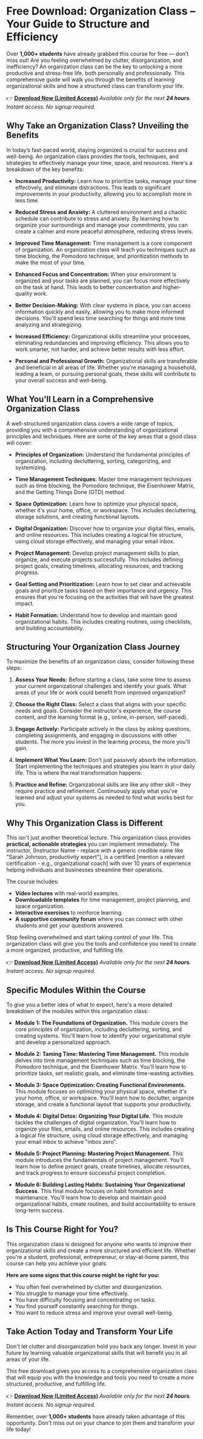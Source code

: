 # Free Download: Organization Class – Your Guide to Structure and Efficiency

Over **1,000+ students** have already grabbed this course for free — don’t miss out! Are you feeling overwhelmed by clutter, disorganization, and inefficiency? An organization class can be the key to unlocking a more productive and stress-free life, both personally and professionally. This comprehensive guide will walk you through the benefits of learning organizational skills and how a structured class can transform your life.

👉 [**Download Now (Limited Access)**](https://udemywork.com/organization-class)
_Available only for the next **24 hours**. Instant access. No signup required._

## Why Take an Organization Class? Unveiling the Benefits

In today’s fast-paced world, staying organized is crucial for success and well-being. An organization class provides the tools, techniques, and strategies to effectively manage your time, space, and resources. Here's a breakdown of the key benefits:

*   **Increased Productivity:** Learn how to prioritize tasks, manage your time effectively, and eliminate distractions. This leads to significant improvements in your productivity, allowing you to accomplish more in less time.

*   **Reduced Stress and Anxiety:** A cluttered environment and a chaotic schedule can contribute to stress and anxiety. By learning how to organize your surroundings and manage your commitments, you can create a calmer and more peaceful atmosphere, reducing stress levels.

*   **Improved Time Management:** Time management is a core component of organization. An organization class will teach you techniques such as time blocking, the Pomodoro technique, and prioritization methods to make the most of your time.

*   **Enhanced Focus and Concentration:** When your environment is organized and your tasks are planned, you can focus more effectively on the task at hand. This leads to better concentration and higher-quality work.

*   **Better Decision-Making:** With clear systems in place, you can access information quickly and easily, allowing you to make more informed decisions. You'll spend less time searching for things and more time analyzing and strategizing.

*   **Increased Efficiency:** Organizational skills streamline your processes, eliminating redundancies and improving efficiency. This allows you to work smarter, not harder, and achieve better results with less effort.

*   **Personal and Professional Growth:** Organizational skills are transferable and beneficial in all areas of life. Whether you're managing a household, leading a team, or pursuing personal goals, these skills will contribute to your overall success and well-being.

## What You'll Learn in a Comprehensive Organization Class

A well-structured organization class covers a wide range of topics, providing you with a comprehensive understanding of organizational principles and techniques. Here are some of the key areas that a good class will cover:

*   **Principles of Organization:** Understand the fundamental principles of organization, including decluttering, sorting, categorizing, and systemizing.

*   **Time Management Techniques:** Master time management techniques such as time blocking, the Pomodoro technique, the Eisenhower Matrix, and the Getting Things Done (GTD) method.

*   **Space Optimization:** Learn how to optimize your physical space, whether it's your home, office, or workspace. This includes decluttering, storage solutions, and creating functional layouts.

*   **Digital Organization:** Discover how to organize your digital files, emails, and online resources. This includes creating a logical file structure, using cloud storage effectively, and managing your email inbox.

*   **Project Management:** Develop project management skills to plan, organize, and execute projects successfully. This includes defining project goals, creating timelines, allocating resources, and tracking progress.

*   **Goal Setting and Prioritization:** Learn how to set clear and achievable goals and prioritize tasks based on their importance and urgency. This ensures that you're focusing on the activities that will have the greatest impact.

*   **Habit Formation:** Understand how to develop and maintain good organizational habits. This includes creating routines, using checklists, and building accountability.

## Structuring Your Organization Class Journey

To maximize the benefits of an organization class, consider following these steps:

1.  **Assess Your Needs:** Before starting a class, take some time to assess your current organizational challenges and identify your goals. What areas of your life or work could benefit from improved organization?

2.  **Choose the Right Class:** Select a class that aligns with your specific needs and goals. Consider the instructor's experience, the course content, and the learning format (e.g., online, in-person, self-paced).

3.  **Engage Actively:** Participate actively in the class by asking questions, completing assignments, and engaging in discussions with other students. The more you invest in the learning process, the more you'll gain.

4.  **Implement What You Learn:** Don't just passively absorb the information. Start implementing the techniques and strategies you learn in your daily life. This is where the real transformation happens.

5.  **Practice and Refine:** Organizational skills are like any other skill – they require practice and refinement. Continuously apply what you've learned and adjust your systems as needed to find what works best for you.

## Why This Organization Class is Different

This isn't just another theoretical lecture. This organization class provides **practical, actionable strategies** you can implement immediately. The instructor, [Instructor Name - replace with a generic credible name like "Sarah Johnson, productivity expert"], is a certified [mention a relevant certification - e.g., organizational coach] with over 10 years of experience helping individuals and businesses streamline their operations.

The course includes:

*   **Video lectures** with real-world examples.
*   **Downloadable templates** for time management, project planning, and space organization.
*   **Interactive exercises** to reinforce learning.
*   **A supportive community forum** where you can connect with other students and get your questions answered.

Stop feeling overwhelmed and start taking control of your life. This organization class will give you the tools and confidence you need to create a more organized, productive, and fulfilling life.

👉 [**Download Now (Limited Access)**](https://udemywork.com/organization-class)
_Available only for the next **24 hours**. Instant access. No signup required._

## Specific Modules Within the Course

To give you a better idea of what to expect, here's a more detailed breakdown of the modules within this organization class:

*   **Module 1: The Foundations of Organization.** This module covers the core principles of organization, including decluttering, sorting, and creating systems. You'll learn how to identify your organizational style and develop a personalized approach.

*   **Module 2: Taming Time: Mastering Time Management.** This module delves into time management techniques such as time blocking, the Pomodoro technique, and the Eisenhower Matrix. You'll learn how to prioritize tasks, set realistic goals, and eliminate time-wasting activities.

*   **Module 3: Space Optimization: Creating Functional Environments.** This module focuses on optimizing your physical space, whether it's your home, office, or workspace. You'll learn how to declutter, organize storage, and create a functional layout that supports your productivity.

*   **Module 4: Digital Detox: Organizing Your Digital Life.** This module tackles the challenges of digital organization. You'll learn how to organize your files, emails, and online resources. This includes creating a logical file structure, using cloud storage effectively, and managing your email inbox to achieve "inbox zero".

*   **Module 5: Project Planning: Mastering Project Management.** This module introduces the fundamentals of project management. You'll learn how to define project goals, create timelines, allocate resources, and track progress to ensure successful project completion.

*   **Module 6: Building Lasting Habits: Sustaining Your Organizational Success.** This final module focuses on habit formation and maintenance. You'll learn how to develop and maintain good organizational habits, create routines, and build accountability to ensure long-term success.

## Is This Course Right for You?

This organization class is designed for anyone who wants to improve their organizational skills and create a more structured and efficient life. Whether you're a student, professional, entrepreneur, or stay-at-home parent, this course can help you achieve your goals.

**Here are some signs that this course might be right for you:**

*   You often feel overwhelmed by clutter and disorganization.
*   You struggle to manage your time effectively.
*   You have difficulty focusing and concentrating on tasks.
*   You find yourself constantly searching for things.
*   You want to reduce stress and improve your overall well-being.

## Take Action Today and Transform Your Life

Don't let clutter and disorganization hold you back any longer. Invest in your future by learning valuable organizational skills that will benefit you in all areas of your life.

This free download gives you access to a comprehensive organization class that will equip you with the knowledge and tools you need to create a more structured, productive, and fulfilling life.

👉 [**Download Now (Limited Access)**](https://udemywork.com/organization-class)
_Available only for the next **24 hours**. Instant access. No signup required._

Remember, over **1,000+ students** have already taken advantage of this opportunity. Don't miss out on your chance to join them and transform your life today!

